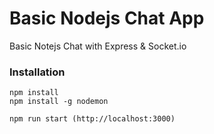 # Basic Nodejs Chat App
Basic Notejs Chat with Express & Socket.io

### Installation

```
npm install
npm install -g nodemon

npm run start (http://localhost:3000)
```
